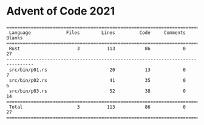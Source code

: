 # Advent of Code 2021

    ================================================================================
     Language             Files        Lines         Code     Comments       Blanks
    ================================================================================
     Rust                     3          113           86            0           27
    --------------------------------------------------------------------------------
     src/bin/p01.rs                       20           13            0            7
     src/bin/p02.rs                       41           35            0            6
     src/bin/p03.rs                       52           38            0           14
    ================================================================================
     Total                    3          113           86            0           27
    ================================================================================
